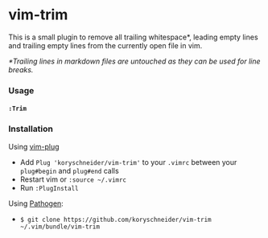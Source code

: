 # vim-trim

This is a small plugin to remove all trailing whitespace*, leading empty lines and trailing empty lines from the currently open
file in vim.

*\*Trailing lines in markdown files are untouched as they can be used for line breaks.*

### Usage

#### `:Trim`

### Installation

Using [vim-plug](https://github.com/junegunn/vim-plug)

 - Add `Plug 'koryschneider/vim-trim'` to your `.vimrc` between your `plug#begin` and `plug#end` calls
 - Restart vim or `:source ~/.vimrc`
 - Run `:PlugInstall`

Using [Pathogen](https://github.com/tpope/vim-pathogen):

 - `$ git clone https://github.com/koryschneider/vim-trim ~/.vim/bundle/vim-trim`
